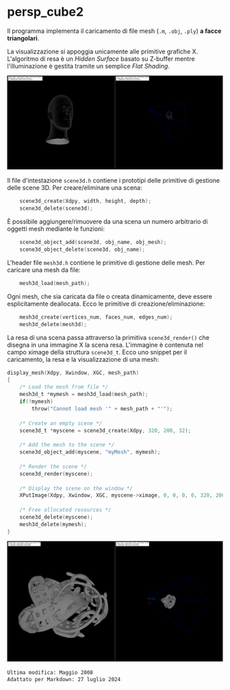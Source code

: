 # persp_cube2

Il programma implementa il caricamento di file mesh (`.m`, `.obj`, `.ply`) **a facce triangolari**.

La visualizzazione si appoggia unicamente alle primitive grafiche X. L'algoritmo di resa è un *Hidden Surface* basato su Z-buffer mentre l'illuminazione è gestita tramite un semplice *Flat Shading*.

![Esempio di render 1](images/persp_cube_1.png)

Il file d'intestazione `scene3d.h` contiene i prototipi delle primitive di gestione delle scene 3D. Per creare/eliminare una scena:

```C
	scene3d_create(Xdpy, width, height, depth);
	scene3d_delete(scene3d);
```

È possibile aggiungere/rimuovere da una scena un numero arbitrario di oggetti mesh mediante le funzioni:

```C
	scene3d_object_add(scene3d, obj_name, obj_mesh);
	scene3d_object_delete(scene3d, obj_name);
```

L'header file `mesh3d.h` contiene le primitive di gestione delle mesh. Per caricare una mesh da file:

```C
	mesh3d_load(mesh_path);
```

Ogni mesh, che sia caricata da file o creata dinamicamente, deve essere esplicitamente deallocata. Ecco le primitive di creazione/eliminazione:

```C
	mesh3d_create(vertices_num, faces_num, edges_num);
	mesh3d_delete(mesh3d);
```

La resa di una scena passa attraverso la primitiva `scene3d_render()` che disegna in una immagine X la scena resa. L'immagine è contenuta nel campo ximage della struttura `scene3d_t`. Ecco uno snippet per il caricamento, la resa e la visualizzazione di una mesh:

```C
display_mesh(Xdpy, Xwindow, XGC, mesh_path)
{
	/* Load the mesh from file */
	mesh3d_t *mymesh = mesh3d_load(mesh_path);
	if(!mymesh) 
		throw("Cannot load mesh '" + mesh_path + "'");

	/* Create an empty scene */
	scene3d_t *myscene = scene3d_create(Xdpy, 320, 200, 32);
	
	/* Add the mesh to the scene */
	scene3d_object_add(myscene, "myMesh", mymesh);
	
	/* Render the scene */
	scene3d_render(myscene);

	/* Display the scene on the window */
	XPutImage(Xdpy, Xwindow, XGC, myscene->ximage, 0, 0, 0, 0, 320, 200);

	/* Free allocated resources */
	scene3d_delete(myscene);
	mesh3d_delete(mymesh);
}
```

![Esempio di render 2](images/persp_cube_2.png)

    Ultima modifica: Maggio 2008
	Adattato per Markdown: 27 luglio 2024
